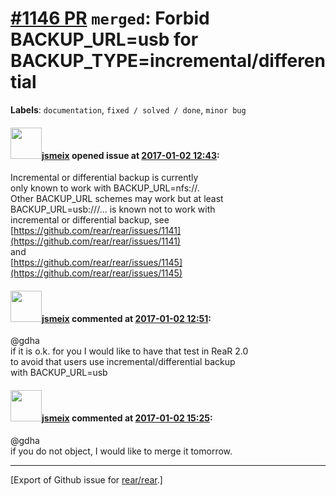 [\#1146 PR](https://github.com/rear/rear/pull/1146) `merged`: Forbid BACKUP\_URL=usb for BACKUP\_TYPE=incremental/differential
==============================================================================================================================

**Labels**: `documentation`, `fixed / solved / done`, `minor bug`

#### <img src="https://avatars.githubusercontent.com/u/1788608?u=925fc54e2ce01551392622446ece427f51e2f0ce&v=4" width="50">[jsmeix](https://github.com/jsmeix) opened issue at [2017-01-02 12:43](https://github.com/rear/rear/pull/1146):

Incremental or differential backup is currently  
only known to work with BACKUP\_URL=nfs://.  
Other BACKUP\_URL schemes may work but at least  
BACKUP\_URL=usb:///... is known not to work with  
incremental or differential backup, see  
[https://github.com/rear/rear/issues/1141](https://github.com/rear/rear/issues/1141)  
and  
[https://github.com/rear/rear/issues/1145](https://github.com/rear/rear/issues/1145)

#### <img src="https://avatars.githubusercontent.com/u/1788608?u=925fc54e2ce01551392622446ece427f51e2f0ce&v=4" width="50">[jsmeix](https://github.com/jsmeix) commented at [2017-01-02 12:51](https://github.com/rear/rear/pull/1146#issuecomment-269968669):

@gdha  
if it is o.k. for you I would like to have that test in ReaR 2.0  
to avoid that users use incremental/differential backup  
with BACKUP\_URL=usb

#### <img src="https://avatars.githubusercontent.com/u/1788608?u=925fc54e2ce01551392622446ece427f51e2f0ce&v=4" width="50">[jsmeix](https://github.com/jsmeix) commented at [2017-01-02 15:25](https://github.com/rear/rear/pull/1146#issuecomment-269985958):

@gdha  
if you do not object, I would like to merge it tomorrow.

------------------------------------------------------------------------

\[Export of Github issue for
[rear/rear](https://github.com/rear/rear).\]
